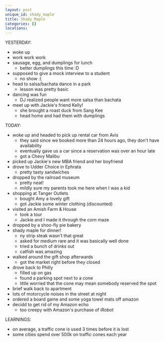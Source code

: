 ```yaml
---
layout: post
unique_id: shady_maple
title: Shady Maple
categories: []
locations: 
---
```


YESTERDAY:
* woke up
* work work work
* sausage, egg, and dumplings for lunch
  * better dumplings this time :D
* supposed to give a mock interview to a student
  * no show :(
* head to salsa/bachata dance in a park
  * lesson was pretty basic
* dancing was fun
  * DJ realized people want more salsa than bachata
* meet up with Jackie's friend Kelly!
  * she brought a roast duck from Sang Kee
  * head home and had them with dumplings

TODAY:
* woke up and headed to pick up rental car from Avis
  * they said since we booked more than 24 hours ago, they don't have availability
  * eventually gave us a car since a reservation was over an hour late
  * got a Chevy Malibu
* picked up Jackie's new MBA friend and her boyfriend
* drove to Udder Choice in Ephrata
  * pretty tasty sandwiches
* dropped by the railroad museum
  * pretty neat!
  * mildly sure my parents took me here when I was a kid
* shopping at Tanger Outlets
  * bought Amy a lovely gift
  * got Jackie some winter clothing (discounted)
* visited an Amish Farm & House
  * took a tour
  * Jackie and I made it through the corn maze
* dropped by a shoo-fly pie bakery
* shady maple for dinner!
  * ny strip steak wasn't that great
  * asked for medium rare and it was basically well done
  * tried a bunch of drinks out
  * catfish was amazing
* walked around the gift shop afterwards
  * got the market right before they closed
* drove back to Philly
  * filled up on gas
  * found a parking spot next to a cone
  * little worried that the cone may mean somebody reserved the spot
* brief walk back to apartment
* lots of motorcycle noises in the street at night
* ordered a board game and some yoga towel mats off amazon
* decidd to get rid of my Amazon echo
  * too creepy with Amazon's purchase of iRobot

LEARNINGS:
* on average, a traffic cone is used 3 times before it is lost
* some cities spend over 500k on traffic cones each year
